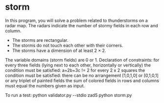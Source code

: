 # storm
In this program, you will solve a problem related to thunderstorms on a radar map. The radars indicate the number of stormy fields in each row and column.
* The storms are rectangular.
* The storms do not touch each other with their corners.
* The storms have a dimension of at least 2 × 2.

The variable domains (storm fields) are 0 or 1.
Declaration of constraints:
for every three fields (lying next to each other, horizontally or vertically) the condition must be satisfied: a+2b+3c != 2
for every 2 x 2 squares the condition must be satisfied: there can be no arrangement [1,0,1,0] or [0,1,0,1] or any triplet of painted fields
the sum of colored fields in rows and columns must equal the numbers given as input.

To run a test: python validator.py --stdio zad5 python storm.py 
